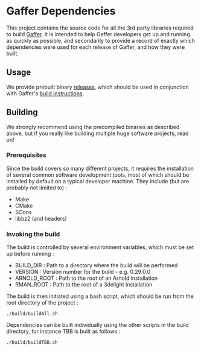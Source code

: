 Gaffer Dependencies
===================

This project contains the source code for all the 3rd party libraries required to build [Gaffer](ImageEngine/gaffer). It is intended to help Gaffer developers get up and running as quickly as possible, and secondarily to provide a record of exactly which dependencies were used for each release of Gaffer, and how they were built.

Usage
-----

We provide prebuilt binary [releases](GafferHQ/dependencies/releases), which should be used in conjunction with Gaffer's [build instructions](https://github.com/ImageEngine/gaffer#building).

Building
--------

We strongly recommend using the precompiled binaries as described above, but if you really like building multiple huge software projects, read on!

### Prerequisites

Since the build covers so many different projects, it requires the installation of several common software development tools, most of which should be installed by default on a typical developer machine. They include (but are probably not limited to) :

- Make
- CMake
- SCons
- libbz2 (and headers)

### Invoking the build

The build is controlled by several environment variables, which must be set up before running :

- BUILD_DIR : Path to a directory where the build will be performed
- VERSION : Version number for the build - e.g. 0.29.0.0
- ARNOLD_ROOT : Path to the root of an Arnold installation
- RMAN_ROOT : Path to the root of a 3delight installation

The build is then initiated using a bash script, which should be run from the root directory of the project :

```
./build/buildAll.sh
```

Dependencies can be built individually using the other scripts in the build directory, for instance TBB is built as follows :

```
./build/buildTBB.sh
```
